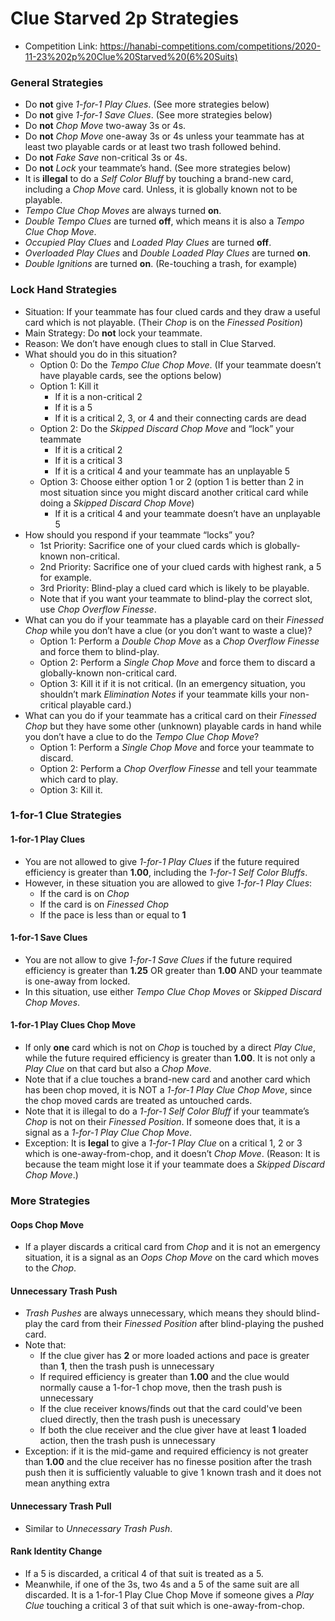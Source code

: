 # Clue Starved 2p Strategies

* Competition Link: https://hanabi-competitions.com/competitions/2020-11-23%202p%20Clue%20Starved%20(6%20Suits)

### General Strategies

* Do **not** give *1-for-1 Play Clues*. (See more strategies below)
* Do **not** give *1-for-1 Save Clues*. (See more strategies below)
* Do **not** *Chop Move* two-away 3s or 4s.
* Do **not** *Chop Move* one-away 3s or 4s unless your teammate has at least two playable cards or at least two trash followed behind.
* Do **not** *Fake Save* non-critical 3s or 4s.
* Do **not** *Lock* your teammate’s hand. (See more strategies below)
* It is **illegal** to do a *Self Color Bluff* by touching a brand-new card, including a *Chop Move* card. Unless, it is globally known not to be playable.
* *Tempo Clue Chop Moves* are always turned **on**.
* *Double Tempo Clues* are turned **off**, which means it is also a *Tempo Clue Chop Move*.
* *Occupied Play Clues* and *Loaded Play Clues* are turned **off**.
* *Overloaded Play Clues* and *Double Loaded Play Clues* are turned **on**.
* *Double Ignitions* are turned **on**. (Re-touching a trash, for example)

### Lock Hand Strategies

* Situation: If your teammate has four clued cards and they draw a useful card which is not playable. (Their *Chop* is on the *Finessed Position*)
* Main Strategy: Do **not** lock your teammate.
* Reason: We don’t have enough clues to stall in Clue Starved.
* What should you do in this situation?
  * Option 0: Do the *Tempo Clue Chop Move*.
(If your teammate doesn’t have playable cards, see the options below)
  * Option 1: Kill it
    * If it is a non-critical 2
    * If it is a 5
    * If it is a critical 2, 3, or 4 and their connecting cards are dead
  * Option 2: Do the *Skipped Discard Chop Move* and “lock” your teammate
    * If it is a critical 2
    * If it is a critical 3
    * If it is a critical 4 and your teammate has an unplayable 5
  * Option 3: Choose either option 1 or 2
(option 1 is better than 2 in most situation since you might discard another critical card while doing a *Skipped Discard Chop Move*)
    * If it is a critical 4 and your teammate doesn’t have an unplayable 5
* How should you respond if your teammate “locks” you?
  * 1st Priority: Sacrifice one of your clued cards which is globally-known non-critical.
  * 2nd Priority: Sacrifice one of your clued cards with highest rank, a 5 for example.
  * 3rd Priority: Blind-play a clued card which is likely to be playable.
  * Note that if you want your teammate to blind-play the correct slot, use *Chop Overflow Finesse*.
* What can you do if your teammate has a playable card on their *Finessed Chop* while you don’t have a clue (or you don’t want to waste a clue)?
  * Option 1: Perform a *Double Chop Move* as a *Chop Overflow Finesse* and force them to blind-play.
  * Option 2: Perform a *Single Chop Move* and force them to discard a globally-known non-critical card.
  * Option 3: Kill it if it is not critical. (In an emergency situation, you shouldn’t mark *Elimination Notes* if your teammate kills your non-critical playable card.)
* What can you do if your teammate has a critical card on their *Finessed Chop* but they have some other (unknown) playable cards in hand while you don’t have a clue to do the *Tempo Clue Chop Move*?
  * Option 1: Perform a *Single Chop Move* and force your teammate to discard.
  * Option 2: Perform a *Chop Overflow Finesse* and tell your teammate which card to play.
  * Option 3: Kill it.

### 1-for-1 Clue Strategies

#### 1-for-1 Play Clues
* You are not allowed to give *1-for-1 Play Clues* if the future required efficiency is greater than **1.00**, including the *1-for-1 Self Color Bluffs*.
* However, in these situation you are allowed to give *1-for-1 Play Clues*:
  * If the card is on *Chop*
  * If the card is on *Finessed Chop*
  * If the pace is less than or equal to **1**

#### 1-for-1 Save Clues
* You are not allow to give *1-for-1 Save Clues* if the future required efficiency is greater than **1.25** OR greater than **1.00** AND your teammate is one-away from locked.
* In this situation, use either *Tempo Clue Chop Moves* or *Skipped Discard Chop Moves*.

#### 1-for-1 Play Clues Chop Move
* If only **one** card which is not on *Chop* is touched by a direct *Play Clue*, while the future required efficiency is greater than **1.00**. It is not only a *Play Clue* on that card but also a *Chop Move*.
* Note that if a clue touches a brand-new card and another card which has been chop moved, it is NOT a *1-for-1 Play Clue Chop Move*, since the chop moved cards are treated as untouched cards.
* Note that it is illegal to do a *1-for-1 Self Color Bluff* if your teammate’s *Chop* is not on their *Finessed Position*. If someone does that, it is a signal as a *1-for-1 Play Clue Chop Move*.
* Exception: It is **legal** to give a *1-for-1 Play Clue* on a critical 1, 2 or 3 which is one-away-from-chop, and it doesn’t *Chop Move*.
(Reason: It is because the team might lose it if your teammate does a *Skipped Discard Chop Move*.)

### More Strategies

#### Oops Chop Move
* If a player discards a critical card from *Chop* and it is not an emergency situation, it is a signal as an *Oops Chop Move* on the card which moves to the *Chop*.

#### Unnecessary Trash Push
* *Trash Pushes* are always unnecessary, which means they should blind-play the card from their *Finessed Position* after blind-playing the pushed card.
* Note that:
  * If the clue giver has **2** or more loaded actions and pace is greater than **1**, then the trash push is unnecessary
  * If required efficiency is greater than **1.00** and the clue would normally cause a 1-for-1 chop move, then the trash push is unnecessary
  * If the clue receiver knows/finds out that the card could've been clued directly, then the trash push is unecessary
  * If both the clue receiver and the clue giver have at least **1** loaded action, then the trash push is unnecessary
* Exception: if it is the mid-game and required efficiency is not greater than **1.00** and the clue receiver has no finesse position after the trash push then it is sufficiently valuable to give 1 known trash and it does not mean anything extra

#### Unnecessary Trash Pull
* Similar to *Unnecessary Trash Push*.

#### Rank Identity Change
* If a 5 is discarded, a critical 4 of that suit is treated as a 5.
* Meanwhile, if one of the 3s, two 4s and a 5 of the same suit are all discarded. It is a 1-for-1 Play Clue Chop Move if someone gives a *Play Clue* touching a critical 3 of that suit which is one-away-from-chop.
